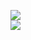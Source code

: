 [![](https://img.shields.io/badge/Made%20With-Github%20Spray-lightgrey.svg?style=for-the-badge&logo=github)](https://github.com/Annihil/github-spray#2745)  
[![](https://i.imgur.com/2DrTn0Z.gif)](https://github.com/Annihil/github-spray)